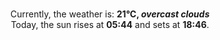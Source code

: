 <p  align="center"><br/>Currently, the weather is: <b> 21°C, <i>overcast clouds</i></b></br>Today, the sun rises at <b>05:44</b> and sets at <b>18:46</b>.</p>